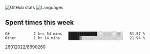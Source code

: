 ![GitHub stats](https://github-readme-stats.vercel.app/api?username=emipa606&theme=github_dark&show_icons=true) 
![Languages](https://github-readme-stats.vercel.app/api/top-langs/?username=emipa606&theme=github_dark&layout=compact)

## Spent times this week
<!--START_SECTION:waka-->

```text
C#           2 hrs 54 mins   █████████████░░░░░░░░░░░░   51.57 %
Other        1 hr 14 mins    █████▒░░░░░░░░░░░░░░░░░░░   21.94 %
```

<!--END_SECTION:waka-->


26012022/8690260
